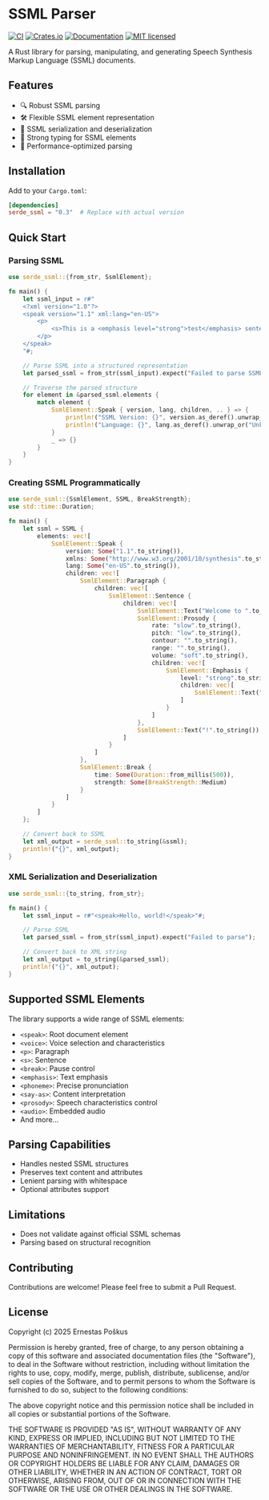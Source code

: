 # SSML Parser

[![CI](https://github.com/ernestas-poskus/serde-ssml/actions/workflows/ci.yml/badge.svg)](https://github.com/ernestas-poskus/serde-ssml/actions/workflows/ci.yml)
[![Crates.io][crates-badge]][crates-url]
[![Documentation][docs-badge]][docs-url]
[![MIT licensed][mit-badge]][mit-url]

[crates-badge]: https://img.shields.io/crates/v/serde-ssml.svg
[crates-url]: https://crates.io/crates/serde-ssml
[docs-badge]: https://docs.rs/serde-ssml/badge.svg
[docs-url]: https://docs.rs/serde-ssml
[mit-badge]: https://img.shields.io/badge/license-mit.svg
[mit-url]: LICENSE

A Rust library for parsing, manipulating, and generating Speech Synthesis Markup Language (SSML) documents.

## Features

- 🔍 Robust SSML parsing
- 🛠 Flexible SSML element representation
- 📝 SSML serialization and deserialization
- 🔢 Strong typing for SSML elements
- 🚀 Performance-optimized parsing

## Installation

Add to your `Cargo.toml`:

```toml
[dependencies]
serde_ssml = "0.3"  # Replace with actual version
```

## Quick Start

### Parsing SSML

```rust
use serde_ssml::{from_str, SsmlElement};

fn main() {
    let ssml_input = r#"
    <?xml version="1.0"?>
    <speak version="1.1" xml:lang="en-US">
        <p>
            <s>This is a <emphasis level="strong">test</emphasis> sentence.</s>
        </p>
    </speak>
    "#;

    // Parse SSML into a structured representation
    let parsed_ssml = from_str(ssml_input).expect("Failed to parse SSML");

    // Traverse the parsed structure
    for element in &parsed_ssml.elements {
        match element {
            SsmlElement::Speak { version, lang, children, .. } => {
                println!("SSML Version: {}", version.as_deref().unwrap_or("Unknown"));
                println!("Language: {}", lang.as_deref().unwrap_or("Unknown"));
            }
            _ => {}
        }
    }
}
```

### Creating SSML Programmatically

```rust
use serde_ssml::{SsmlElement, SSML, BreakStrength};
use std::time::Duration;

fn main() {
    let ssml = SSML {
        elements: vec![
            SsmlElement::Speak {
                version: Some("1.1".to_string()),
                xmlns: Some("http://www.w3.org/2001/10/synthesis".to_string()),
                lang: Some("en-US".to_string()),
                children: vec![
                    SsmlElement::Paragraph {
                        children: vec![
                            SsmlElement::Sentence {
                                children: vec![
                                    SsmlElement::Text("Welcome to ".to_string()),
                                    SsmlElement::Prosody {
                                        rate: "slow".to_string(),
                                        pitch: "low".to_string(),
                                        contour: "".to_string(),
                                        range: "".to_string(),
                                        volume: "soft".to_string(),
                                        children: vec![
                                            SsmlElement::Emphasis {
                                                level: "strong".to_string(),
                                                children: vec![
                                                    SsmlElement::Text("speech synthesis".to_string())
                                                ]
                                            }
                                        ]
                                    },
                                    SsmlElement::Text("!".to_string())
                                ]
                            }
                        ]
                    },
                    SsmlElement::Break {
                        time: Some(Duration::from_millis(500)),
                        strength: Some(BreakStrength::Medium)
                    }
                ]
            }
        ]
    };

    // Convert back to SSML
    let xml_output = serde_ssml::to_string(&ssml);
    println!("{}", xml_output);
}
```

### XML Serialization and Deserialization

```rust
use serde_ssml::{to_string, from_str};

fn main() {
    let ssml_input = r#"<speak>Hello, world!</speak>"#;

    // Parse SSML
    let parsed_ssml = from_str(ssml_input).expect("Failed to parse");

    // Convert back to XML string
    let xml_output = to_string(&parsed_ssml);
    println!("{}", xml_output);
}
```

## Supported SSML Elements

The library supports a wide range of SSML elements:

- `<speak>`: Root document element
- `<voice>`: Voice selection and characteristics
- `<p>`: Paragraph
- `<s>`: Sentence
- `<break>`: Pause control
- `<emphasis>`: Text emphasis
- `<phoneme>`: Precise pronunciation
- `<say-as>`: Content interpretation
- `<prosody>`: Speech characteristics control
- `<audio>`: Embedded audio
- And more...

## Parsing Capabilities

- Handles nested SSML structures
- Preserves text content and attributes
- Lenient parsing with whitespace
- Optional attributes support

## Limitations

- Does not validate against official SSML schemas
- Parsing based on structural recognition

## Contributing

Contributions are welcome! Please feel free to submit a Pull Request.

## License

Copyright (c) 2025 Ernestas Poškus

Permission is hereby granted, free of charge, to any person obtaining a copy
of this software and associated documentation files (the "Software"), to deal
in the Software without restriction, including without limitation the rights
to use, copy, modify, merge, publish, distribute, sublicense, and/or sell
copies of the Software, and to permit persons to whom the Software is
furnished to do so, subject to the following conditions:

The above copyright notice and this permission notice shall be included in
all copies or substantial portions of the Software.

THE SOFTWARE IS PROVIDED "AS IS", WITHOUT WARRANTY OF ANY KIND, EXPRESS OR
IMPLIED, INCLUDING BUT NOT LIMITED TO THE WARRANTIES OF MERCHANTABILITY,
FITNESS FOR A PARTICULAR PURPOSE AND NONINFRINGEMENT. IN NO EVENT SHALL THE
AUTHORS OR COPYRIGHT HOLDERS BE LIABLE FOR ANY CLAIM, DAMAGES OR OTHER
LIABILITY, WHETHER IN AN ACTION OF CONTRACT, TORT OR OTHERWISE, ARISING FROM,
OUT OF OR IN CONNECTION WITH THE SOFTWARE OR THE USE OR OTHER DEALINGS IN
THE SOFTWARE.
